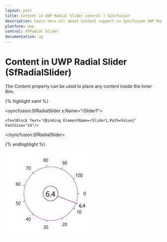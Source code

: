 ```yaml
---
layout: post
title: Content in UWP Radial Slider control | Syncfusion
description: Learn here all about Content support in Syncfusion UWP Radial Slider (SfRadialSlider) control and more.
platform: uwp
control: SfRadial Slider 
documentation: ug
---
```


# Content in UWP Radial Slider (SfRadialSlider)

The Content property can be used to place any content inside the Inner Rim. 

{% highlight xaml %}

<syncfusion:SfRadialSlider x:Name="rSlider1">

    <TextBlock Text="{Binding ElementName=rSlider1,Path=Value}" FontSize="24"/>

</syncfusion:SfRadialSlider>

{% endhighlight %}

![Concepts--and-Features_img3](Concepts--and-Features_images/Concepts--and-Features_img3.png)
